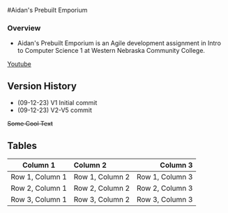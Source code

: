 #Aidan's Prebuilt Emporium

### Overview
- Aidan's Prebuilt Emporium is an Agile development assignment in Intro to Computer Science 1 at Western Nebraska Community College.

[Youtube](https://www.youtube.com/)

## Version History
- (09-12-23) V1 Initial commit
- (09-12-23) V2-V5  commit

~~Some Cool Text~~

## Tables
<!-- tables -->
<!-- Note that :---: means center aligned -->
<!-- Note that ---: means right aligned -->
<!-- Note that :--- means left aligned -->
| Column 1 | Column 2 | Column 3 |
| :---: | :--- | ---: |
| Row 1, Column 1 | Row 1, Column 2 | Row 1, Column 3 |
| Row 2, Column 1 | Row 2, Column 2 | Row 2, Column 3 |
| Row 3, Column 1 | Row 3, Column 2 | Row 3, Column 3 |
